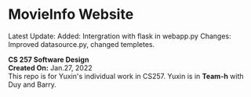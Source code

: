 # MovieInfo Website

Latest Update: 
Added: Intergration with flask in webapp.py
Changes: Improved datasource.py, changed templetes.

**CS 257  Software Design**\
**Created On:** Jan.27, 2022\
This repo is for Yuxin's individual work in CS257. Yuxin is in **Team-h** with Duy and Barry.
